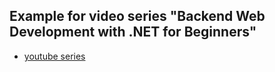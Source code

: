 ## Example for video series "Backend Web Development with .NET for Beginners"
- [youtube series](https://www.youtube.com/watch?v=sHDox4Fx6G0&list=PLdo4fOcmZ0oWunQnm3WnZxJrseIw2zSAk&pp=iAQB)